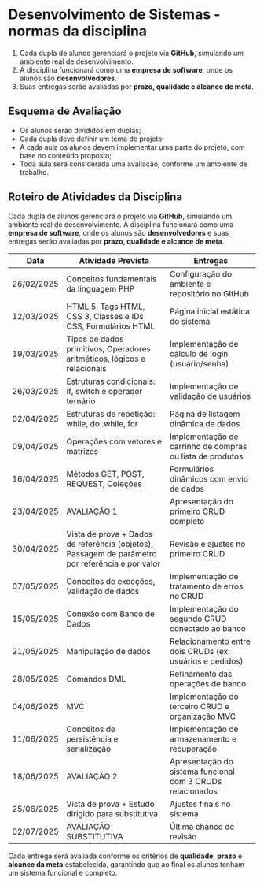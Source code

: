 # Desenvolvimento de Sistemas - normas da disciplina
 1. Cada dupla de alunos gerenciará o projeto via **GitHub**, simulando um ambiente real de desenvolvimento.
 2. A disciplina funcionará como uma **empresa de software**, onde os alunos são **desenvolvedores**.
 3. Suas entregas serão avaliadas por **prazo, qualidade e alcance de meta**.

## Esquema de Avaliação
 - Os alunos serão divididos em duplas;
 - Cada dupla deve definir um tema de projeto;
 - A cada aula os alunos devem implementar uma parte do projeto, com base no conteúdo proposto;
 - Toda aula será considerada uma avaliação, conforme um ambiente de trabalho.

## Roteiro de Atividades da Disciplina
Cada dupla de alunos gerenciará o projeto via **GitHub**, simulando um ambiente real de desenvolvimento. A disciplina funcionará como uma **empresa de software**, onde os alunos são **desenvolvedores** e suas entregas serão avaliadas por **prazo, qualidade e alcance de meta**.

| Data | Atividade Prevista | Entregas |
|------|--------------------|----------|
| 26/02/2025 | Conceitos fundamentais da linguagem PHP | Configuração do ambiente e repositório no GitHub |
| 12/03/2025 | HTML 5, Tags HTML, CSS 3, Classes e IDs CSS, Formulários HTML | Página inicial estática do sistema |
| 19/03/2025 | Tipos de dados primitivos, Operadores aritméticos, lógicos e relacionais | Implementação de cálculo de login (usuário/senha) |
| 26/03/2025 | Estruturas condicionais: if, switch e operador ternário | Implementação de validação de usuários |
| 02/04/2025 | Estruturas de repetição: while, do..while, for | Página de listagem dinâmica de dados |
| 09/04/2025 | Operações com vetores e matrizes | Implementação de carrinho de compras ou lista de produtos |
| 16/04/2025 | Métodos GET, POST, REQUEST, Coleções | Formulários dinâmicos com envio de dados |
| 23/04/2025 | AVALIAÇÃO 1 | Apresentação do primeiro CRUD completo |
| 30/04/2025 | Vista de prova + Dados de referência (objetos), Passagem de parâmetro por referência e por valor | Revisão e ajustes no primeiro CRUD |
| 07/05/2025 | Conceitos de exceções, Validação de dados | Implementação de tratamento de erros no CRUD |
| 15/05/2025 | Conexão com Banco de Dados | Implementação do segundo CRUD conectado ao banco |
| 21/05/2025 | Manipulação de dados | Relacionamento entre dois CRUDs (ex: usuários e pedidos) |
| 28/05/2025 | Comandos DML | Refinamento das operações de banco |
| 04/06/2025 | MVC | Implementação do terceiro CRUD e organização MVC |
| 11/06/2025 | Conceitos de persistência e serialização | Implementação de armazenamento e recuperação |
| 18/06/2025 | AVALIAÇÃO 2 | Apresentação do sistema funcional com 3 CRUDs relacionados |
| 25/06/2025 | Vista de prova + Estudo dirigido para substitutiva | Ajustes finais no sistema |
| 02/07/2025 | AVALIAÇÃO SUBSTITUTIVA | Última chance de revisão |

Cada entrega será avaliada conforme os critérios de **qualidade**, **prazo** e **alcance da meta** estabelecida, garantindo que ao final os alunos tenham um sistema funcional e completo.




